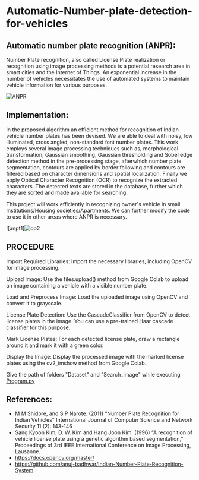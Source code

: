 # Automatic-Number-plate-detection-for-vehicles


## Automatic number plate recognition (ANPR):
Number Plate recognition, also called License Plate realization or recognition using image processing methods is a potential research area in smart cities and the Internet of Things. An exponential increase in the number of vehicles necessitates the use of automated systems to maintain vehicle information for various purposes.


![ANPR](https://github.com/Ajay-mandadi/number-plate-/assets/166850848/87030859-d40a-47e7-a568-2c4e412d4dfe)

## Implementation: 
In the proposed algorithm an efficient method for recognition of Indian vehicle number plates has been devised. We are able to deal with noisy, low illuminated, cross angled, non-standard font number plates. This work employs several image processing techniques such as, morphological transformation, Gaussian smoothing, Gaussian thresholding and Sobel edge detection method in the pre-processing stage, afterwhich number plate segmentation, contours are applied by border following and contours are filtered based on character dimensions and spatial localization. Finally we apply Optical Character Recognition (OCR) to recognize the extracted characters. The detected texts are stored in the database, further which they are sorted and made available for searching. 

This project will work efficiently in recognizing owner's vehicle in small Institutions/Housing societies/Apartments. We can further modify the code to use it in other areas where ANPR is necessary. 

![anpt1]![op2](https://github.com/Ajay-mandadi/number-plate-/assets/166850848/7f31032a-60e7-401e-9ef2-992b5d30e2a1)

## PROCEDURE
Import Required Libraries: Import the necessary libraries, including OpenCV for image processing.

Upload Image: Use the files.upload() method from Google Colab to upload an image containing a vehicle with a visible number plate.

Load and Preprocess Image: Load the uploaded image using OpenCV and convert it to grayscale.

License Plate Detection: Use the CascadeClassifier from OpenCV to detect license plates in the image. You can use a pre-trained Haar cascade classifier for this purpose.

Mark License Plates: For each detected license plate, draw a rectangle around it and mark it with a green color.

Display the Image: Display the processed image with the marked license plates using the cv2_imshow method from Google Colab.



Give the path of folders "Dataset" and "Search_image" while executing [Program.py](Program.py)
## References:
* M M Shidore, and S P Narote. (2011) “Number Plate Recognition for Indian Vehicles” International Journal of Computer Science and  Network Security 11 (2): 143-146 
* Sang Kyoon Kim, D. W. Kim and Hang Joon Kim. (1996) “A recognition of vehicle license plate using a genetic algorithm based segmentation,” Proceedings of 3rd IEEE International Conference on Image Processing, Lausanne. 
* https://docs.opencv.org/master/
* https://github.com/anuj-badhwar/Indian-Number-Plate-Recognition-System
